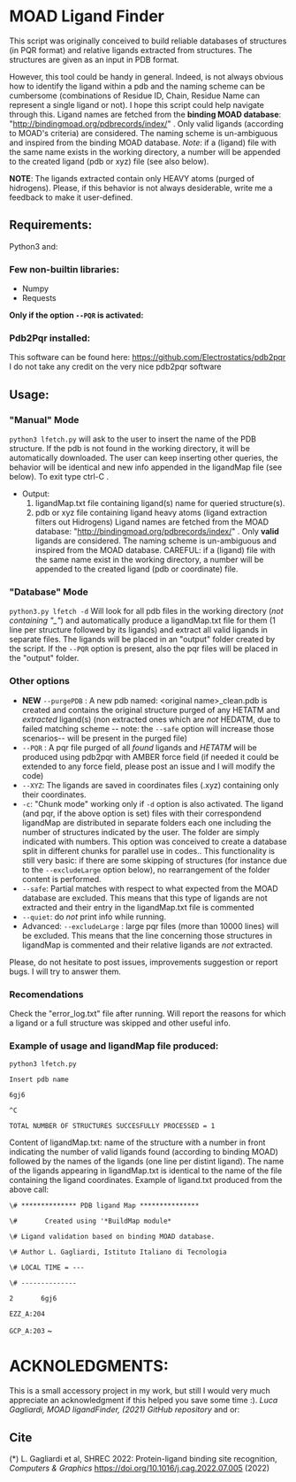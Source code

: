 # MOAD Ligand Finder
This script was originally conceived to build reliable databases of structures (in PQR format) and relative ligands extracted from structures. The structures are given as an input in PDB format.

However, this tool could be handy in general. Indeed, is not always obvious how to identify the ligand within a pdb and the naming scheme can be cumbersome (combinations of Residue ID, Chain, Residue Name can represent a single ligand or not). I hope this script could help navigate through this. 
Ligand names are fetched from the **binding MOAD database**: "http://bindingmoad.org/pdbrecords/index/"  . Only valid ligands (according to MOAD's criteria) are considered.
The naming scheme is un-ambiguous and inspired from the binding MOAD database. 
*Note*: if a (ligand) file with the same name exists in the working directory, 
a number will be appended to the created ligand (pdb or xyz) file (see also below).

**NOTE**: The ligands extracted contain only HEAVY atoms (purged of hidrogens). Please, if this behavior is not always desiderable, write me a feedback to make it user-defined.


## Requirements:
Python3 and:
### Few non-builtin libraries:
* Numpy
* Requests

**Only if the option `--PQR` is activated:**
### Pdb2Pqr installed:
This software can be found here: https://github.com/Electrostatics/pdb2pqr 
I do not take any credit on the very nice pdb2pqr software

## Usage:
### "Manual" Mode
`python3 lfetch.py`
will ask to the user to insert the name of the PDB structure. 
If the pdb is not found in the working directory, it will be automatically downloaded.
The user can keep inserting other queries, the behavior will be identical and new info appended in the ligandMap file (see below).
To exit type ctrl-C .

* Output: 
  1. ligandMap.txt file containing ligand(s) name for queried structure(s).
  1. pdb or xyz file containing ligand heavy atoms (ligand extraction filters out Hidrogens)
Ligand names are fetched from the MOAD database: "http://bindingmoad.org/pdbrecords/index/"  . Only **valid** ligands are considered.
The naming scheme is un-ambiguous and inspired from the MOAD database. CAREFUL: if a (ligand) file with the same name exist in the working directory, 
a number will be appended to the created ligand (pdb or coordinate) file.

### "Database" Mode
`python3.py lfetch -d`
Will look for all pdb files in the working directory (*not containing "_"*) and 
automatically produce a ligandMap.txt file for them (1 line per structure followed by its ligands) and extract all valid ligands in separate files.
The ligands will be placed in an "output" folder created by the script. If the `--PQR` option is present, also the pqr files will be placed in the "output" folder.

### Other options
* **NEW** `--purgePDB` : A new pdb named: \<original name\>_clean.pdb is created and contains the original structure purged of any HETATM and *extracted* ligand(s) (non extracted ones which are *not* HEDATM, due to failed matching scheme -- note: the  `--safe` option will increase those scenarios-- will be present in the purged file)
* `--PQR` : A pqr file purged of all *found* ligands and *HETATM* will be produced using pdb2pqr with AMBER force field (if needed it could be extended to any force field, please post an issue and I will modify the code)
* `--XYZ`: The ligands are saved in coordinates files (.xyz) containing only their coordinates.
* `-c`: "Chunk mode" working only if `-d` option is also activated. The ligand (and pqr, if the above option is set) files with their correspondend ligandMap are distributed in separate folders each one including the number of structures indicated by the user. The folder are simply indicated with numbers. This option was conceived to create a database split in different chunks for parallel use in codes.. This functionality is still very basic: if there are some skipping of structures (for instance due to the `--excludeLarge` option below), no rearrangement of the folder content is performed.
* `--safe`: Partial matches with respect to what expected from the MOAD database are excluded. This means that this type of ligands are not extracted and their entry in the ligandMap.txt file is commented
* `--quiet`: do *not* print info while running.
* Advanced: `--excludeLarge` : large pqr files (more than 10000 lines) will be excluded. This means that the line concerning those structures in ligandMap is commented and their relative ligands are *not* extracted.


Please, do not hesitate to post issues, improvements suggestion or report bugs. I will try to answer them.
### Recomendations
Check the "error_log.txt" file after running. Will report the reasons for which a ligand or a full structure was skipped and other useful info.

### Example of usage and ligandMap file produced:

`python3 lfetch.py`

`Insert pdb name`

`6gj6`

`^C `

`TOTAL NUMBER OF STRUCTURES SUCCESFULLY PROCESSED = 1`

Content of ligandMap.txt: name of the structure with a number in front indicating the number of valid ligands found (according to binding MOAD) followed by the names of the ligands (one line per distint ligand). The name of the ligands appearing in ligandMap.txt is identical to the name of the file containing the ligand coordinates.
Example of ligand.txt produced from the above call:


`\# ************** PDB ligand Map ***************`

`\#       Created using '*BuildMap module*`

`\# Ligand validation based on binding MOAD database.`

`\# Author L. Gagliardi, Istituto Italiano di Tecnologia`

`\# LOCAL TIME = ---`

`\# --------------`

`2       6gj6`

`EZZ_A:204`

`GCP_A:203`
                                    ~               

# ACKNOLEDGMENTS:
This is a small accessory project in my work, but still I would very much appreciate an acknowledgment if this helped you save some time :). 
*Luca Gagliardi, MOAD ligandFinder, (2021) GitHub repository* and or:

## Cite
(*) L. Gagliardi et al, SHREC 2022: Protein-ligand binding site recognition, *Computers & Graphics* https://doi.org/10.1016/j.cag.2022.07.005 (2022)
